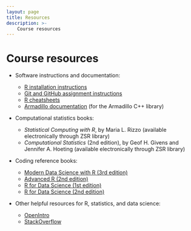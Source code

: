 ```yaml
---
layout: page
title: Resources
description: >-
    Course resources
---
```


# Course resources

* Software instructions and documentation:

    * [R installation instructions](https://sta379-s25.github.io/resources/r_installation/)
    * [Git and GitHub assignment instructions](https://sta379-s25.github.io/resources/github_instructions/)
    * [R cheatsheets](https://posit.co/resources/cheatsheets/)
    * [Armadillo documentation](https://arma.sourceforge.net/docs.html) (for the Armadillo C++ library)
    
* Computational statistics books:

    * *Statistical Computing with R*, by Maria L. Rizzo (available electronically through ZSR library)
    * *Computational Statistics* (2nd edition), by Geof H. Givens and Jennifer A. Hoeting (available electronically through ZSR library)

* Coding reference books:

	* [Modern Data Science with R (3rd edition)](https://mdsr-book.github.io/mdsr3e/)
	* [Advanced R (2nd edition)](https://adv-r.hadley.nz/index.html)
	* [R for Data Science (1st edition)](https://r4ds.had.co.nz/)
	* [R for Data Science (2nd edition)](https://r4ds.hadley.nz/)

* Other helpful resources for R, statistics, and data science:

    * [OpenIntro](https://www.openintro.org/book/os/)
    * [StackOverflow](https://stackoverflow.com/) 